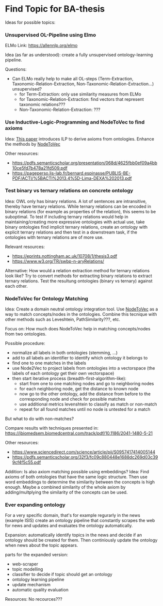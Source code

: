 # Find Topic for BA-thesis

Ideas for possible topics:

### Unsupervised OL-Pipeline using Elmo

ELMo Link: https://allennlp.org/elmo

Idea (as far as understood): create a fully unsupervised ontology-learning pipeline. 

Questions:
* Can ELMo really help to make all OL-steps (Term-Extraction, Taxonomic-Relation-Extraction, Non-Taxonomic-Relation-Extraction...) unsupervised?
  * for Term-Extraction: only use similarity measures from ELMo
  * for Taxonomic-Relation-Extraction: find vectors that represent taxonomic relations???
  * Non-Taxonomic-Relation-Extraction: ???

### Use Inductive-Logic-Programming and NodeToVec to find axioms

Idea: [This paper](https://www.cambridge.org/core/services/aop-cambridge-core/content/view/89D6CA2D72EB2A8CE36EB9992C4863D2/S1471068407003195a.pdf/building_rules_on_top_of_ontologies_for_the_semantic_web_with_inductive_logic_programming.pdf) introduces ILP to derive axioms from ontologies. Enhance the methods by [NodeToVec](https://cs.stanford.edu/~jure/pubs/node2vec-kdd16.pdf)

Other resources:
* https://pdfs.semanticscholar.org/presentation/068d/4625fbb0ef09a4bb10ce5fd7b478a21fd509.pdf
* https://pageperso.lis-lab.fr/bernard.espinasse/PUBLIS-BE-PDF/ACTI/%5BACTI%2013.4%5D-Lima-DEXA%202013.pdf

### Test binary vs ternary relations on concrete ontology

Idea: OWL only has binary relations. A lot of sentences are intransitive, thereby have ternary relations. While ternary relations can be encoded in binary relations (for example as properties of the relation), this seems to be suboptimal. To test if including ternary relations would help in maintaining/creating more expressive ontologies with actual use, take binary ontologies find implicit ternary relations, create an ontology with explicit ternary relations and then test in a downstream task, if the ontologies with ternary relations are of more use.

Relevant resources: 
* https://eprints.nottingham.ac.uk/10708/1/thesis3.pdf
* https://www.w3.org/TR/swbp-n-aryRelations/

Alternative: 
How would a relation extraction method for ternary relations look like? Try to convert methods for extracting binary relations to extract ternary relations. Test the resultung ontologies (binary vs ternary) against each other.

### NodeToVec for Ontology Matching

Idea: Create a domain neutral ontology integration tool. Use [NodeToVec](https://cs.stanford.edu/~jure/pubs/node2vec-kdd16.pdf) as a way to match concepts/nodes in the ontologies. Combine this tecnique with other methods such as Leveshtein, PathSimilarity???, etc. 

Focus on: How much does NodeToVec help in matching concepts/nodes from two ontologies.

Possible procedure: 
* normalize all labels in both ontologies (stemming, ...)
* add to all labels an identifier to identify which ontology it belongs to
* find one to one matches in the labels
* use Node2Vec to project labels from ontologies into a vectorspace (the labels of each ontology get their own vectorspace)
* then start iterative process (breadth-first-algorithm-like):
  * start from one to one matching nodes and go to neighboring nodes
  * for each neighboring node, get the distance to known node
  * now go to the other ontology, add the distance from before to the corresponding node and check for possible matches
  * use additional metrics levenshtein to classify as match or non-match
  * repeat for all found matches until no node is untested for a match
  
But what to do with non-matches?

Compare results with techniques presented in: 
https://jbiomedsem.biomedcentral.com/track/pdf/10.1186/2041-1480-5-21 

Other resources:
* https://www.sciencedirect.com/science/article/pii/S0957417414005144
* https://pdfs.semanticscholar.org/32f3/fc09c880448e1688dc269d03c399cf4f5c55.pdf

Addition: Is also axiom matching possible using embeddings?
Idea: Find axioms of both ontologies that have the same logic structure. Then use word embeddings to determine the similarity between the concepts is high enough. Maybe a combined similarity of the whole axiom by adding/multplying the similarity of the concepts can be used.

### Ever expanding ontology

For a very specific domain, that's for example regurarly in the news (example ISIS) create an ontology pipeline that constantly scrapes the web for news and updates and evaluates the ontology automatically. 

Expansion: automatically identify topics in the news and decide if an ontology should be created for them. Then continiously update the ontology when news about the topic appears.

parts for the expanded version:
* web-scraper 
* topic modelling
* classifier to decide if topic should get an ontology
* ontology learning pipeline
* update mechanism
* automatic quality evaluation

Resources: No recources???
